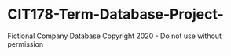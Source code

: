 # CIT178-Term-Database-Project-
Fictional Company Database
Copyright 2020 - Do not use without permission

